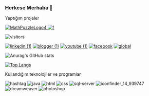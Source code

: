 
### Herkese Merhaba 👋
Yaptığım projeler

[![MathPuzzleLogo4](https://user-images.githubusercontent.com/54938342/117662048-cbb19600-b1a7-11eb-8aaa-392f144aa35e.jpg)
](https://play.google.com/store/apps/details?id=com.createchsoft.MathPuzzle)    [![1](https://user-images.githubusercontent.com/54938342/118358592-3425bc00-b588-11eb-8f2d-4c980b7df3ba.jpg)
](https://resim.serafettingunes.com/)


![visitors](https://visitor-badge.glitch.me/badge?page_id=serafettingunes)

 
[![linkedin (1)](https://user-images.githubusercontent.com/54938342/118039477-10405b80-b379-11eb-98f9-89b40130d0da.png)](https://www.linkedin.com/in/%C5%9Ferafettin-g%C3%BCne%C5%9F-3440/) [![blogger (1)](https://user-images.githubusercontent.com/54938342/118039667-4087fa00-b379-11eb-8f36-2cba27b891a1.png)](https://serafettingunes.blogspot.com/) [![youtube (1)](https://user-images.githubusercontent.com/54938342/118039802-67463080-b379-11eb-9fde-4b3d5d5c366c.png)](https://www.youtube.com/channel/UCC3k83-Bh5AXcvKBZDh9_Ag)  [![facebook](https://user-images.githubusercontent.com/54938342/118095182-6e505b80-b3d8-11eb-9b92-8787e4a4beca.png)](https://www.facebook.com/serafettin.gunes.9066/)  [![global](https://user-images.githubusercontent.com/54938342/118095661-02babe00-b3d9-11eb-9f8e-e312acd0d38e.png)](https://serafettingunes.com/)


![Anurag's GitHub stats](https://github-readme-stats.vercel.app/api?username=serafettingunes&show_icons=true&theme=tokyonight)

[![Top Langs](https://github-readme-stats.vercel.app/api/top-langs/?username=serafettingunes&layout=compact)](https://github.com/serafettingunes/github-readme-stats)


Kullandığım teknolojiler ve programlar

![hashtag](https://user-images.githubusercontent.com/54938342/118315750-90dc9480-b4fe-11eb-9e69-ddea15964c68.png) ![java](https://user-images.githubusercontent.com/54938342/118315771-9934cf80-b4fe-11eb-8a4f-d07cd835b735.png) ![html](https://user-images.githubusercontent.com/54938342/118315802-a3ef6480-b4fe-11eb-9b5e-df92f474f379.png) ![css](https://user-images.githubusercontent.com/54938342/118315818-ab167280-b4fe-11eb-8a69-3a27b9eddee6.png) ![sql-server](https://user-images.githubusercontent.com/54938342/118317518-d732f300-b500-11eb-8d5a-1ac14bed2868.png) ![iconfinder_14_939747](https://user-images.githubusercontent.com/54938342/118317116-54119d00-b500-11eb-96e0-6c691fbfa07e.png) ![dreamweaver](https://user-images.githubusercontent.com/54938342/118315848-b5d10780-b4fe-11eb-96e6-ad61ecc6b8de.png) ![photoshop](https://user-images.githubusercontent.com/54938342/118315866-ba95bb80-b4fe-11eb-8718-98f148bbee62.png) 



        

             

      

     

            

      

    




      
